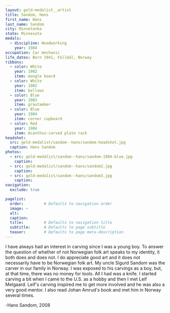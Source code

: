 ```yaml
---
layout: gold-medalist__artist
title: Sandom, Hans
first_name: Hans
last_name: Sandom
city: Minnetonka
state: Minnesota
medals: 
  - discipline: Woodworking
    year: 1984
occupation: Car mechanic
life_dates: Born 1941, Folldal, Norway
ribbons:
  - color: White
    year: 1982
    item: mangle board
  - color: White
    year: 1982
    item: bellows
  - color: Blue
    year: 1983
    item: grautamber
  - color: Blue
    year: 1984
    item: corner cupboard
  - color: Red
    year: 1984
    item: Acanthus-carved plate rack
headshot:
  src: gold-medalist/sandom--hans/sandom-headshot.jpg
  caption: Hans Sandom
photos:
  - src: gold-medalist/sandom--hans/sandom-1984-blue.jpg
    caption:
  - src: gold-medalist/sandom--hans/sandom2.jpg
    caption:
  - src: gold-medalist/sandom--hans/sandom3.jpg
    caption:
navigation:
  exclude: true

pagelist:
  order:         # Defaults to navigation order  
  image: ~
  alt:
  caption:
  title:         # Defaults to navigation title
  subtitle:      # Defaults to page subtitle
  teaser:        # Defaults to page meta-description  
---
```

I have always had an interest in carving since I was a young boy. To answer the question of whether of not Norwegian folk art speaks to my identity, it both does and does not. I do appreciate good art and it does not necessarily have to be Norwegian folk art. My uncle Sigurd Sandom was the carver in our family in Norway. I was exposed to his carvings as a boy, but, at that time, there was no money for tools. All I had was a knife. I started carving a bit when I came to the U.S. as a hobby and then I met Leif Melgaard. Leif's carving inspired me to get more involved and he was also a very good mentor. I also read Johan Amrud's book and met him in Norway several times.

-Hans Sandom, 2008